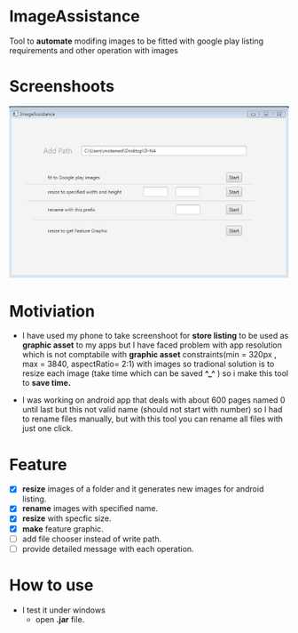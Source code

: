 # ImageAssistance 
Tool to **automate** modifing images to be fitted with google play listing requirements and other operation with images


# Screenshoots 

![img](pro.JPG)

# Motiviation
- I have used my phone to take screenshoot for **store listing** to be used as **graphic asset** to my apps but I have faced problem with app resolution which is not comptabile with  **graphic asset** constraints(min = 320px , max = 3840, aspectRatio= 2:1)  with images so tradional solution is to resize each image (take time which can be saved **^_^** ) so i make this tool to **save time.** 

- I was working on android app that deals with about 600 pages named 0 until last but this not valid name (should not start with number) so I had to rename files manually, but with this tool you can rename all files with just one click.   


# Feature
- [X] **resize** images of a folder and it generates new images for android listing.
- [x] **rename** images with specified name.
- [x] **resize** with specfic size.
- [x] **make** feature graphic.
- [ ] add file chooser instead of write path. 
- [ ] provide detailed message with each operation. 

# How to use 
- I test it under windows 
  - open **.jar** file.
